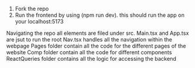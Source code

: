 1. Fork the repo
2. Run the frontend by using (npm run dev). this should run the app on your localhost:5173

Navigating the repo
all elements are filed under src. 
Main.tsx and App.tsx are jsut to run the root
Nav.tsx handles all the navigation within the webpage
Pages folder contain all the code for the different pages of the website
Comp folder contain all the code for different components
ReactQueries folder contains all the logic for accessing the backend
